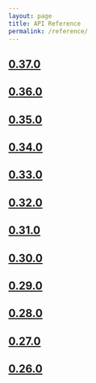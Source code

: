 ```yaml
---
layout: page
title: API Reference
permalink: /reference/
---
```


<!-- MARKER -->
## [0.37.0](../api/0.37.0/index)
## [0.36.0](../api/0.36.0/index)
## [0.35.0](../api/0.35.0/index)
## [0.34.0](../api/0.34.0/index)
## [0.33.0](../api/0.33.0/index)
## [0.32.0](../api/0.32.0/index)
## [0.31.0](../api/0.31.0/index)
## [0.30.0](../api/0.30.0/index)
## [0.29.0](../api/0.29.0/index)
## [0.28.0](../api/0.28.0/index)
## [0.27.0](../api/0.27.0/index)
## [0.26.0](../api/0.26.0/index)
